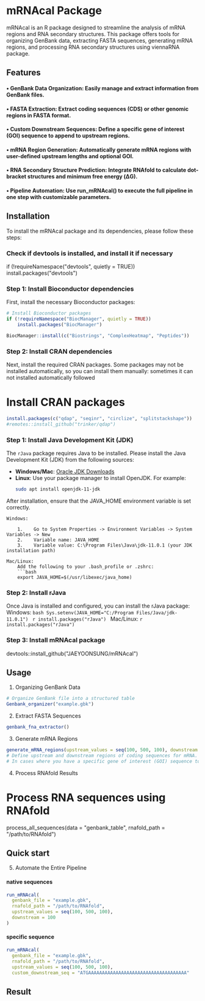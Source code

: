 # mRNAcal Package
mRNAcal is an R package designed to streamline the analysis of mRNA regions and RNA secondary structures. This package offers tools for organizing GenBank data, extracting FASTA sequences, generating mRNA regions, and processing RNA secondary structures using viennaRNA package.

## Features
#### • GenBank Data Organization: Easily manage and extract information from GenBank files.
#### • FASTA Extraction: Extract coding sequences (CDS) or other genomic regions in FASTA format.
#### • Custom Downstream Sequences: Define a specific gene of interest (GOI) sequence to append to upstream regions.
#### • mRNA Region Generation: Automatically generate mRNA regions with user-defined upstream lengths and optional GOI.
#### • RNA Secondary Structure Prediction: Integrate RNAfold to calculate dot-bracket structures and minimum free energy (ΔG).
#### • Pipeline Automation: Use run_mRNAcal() to execute the full pipeline in one step with customizable parameters.


## Installation

To install the mRNAcal package and its dependencies, please follow these steps:

### Check if devtools is installed, and install it if necessary
if (!requireNamespace("devtools", quietly = TRUE))
    install.packages("devtools")

### Step 1: Install Bioconductor dependencies

First, install the necessary Bioconductor packages:

```r
# Install Bioconductor packages
if (!requireNamespace("BiocManager", quietly = TRUE))
    install.packages("BiocManager")

BiocManager::install(c("Biostrings", "ComplexHeatmap", "Peptides"))
```

### Step 2: Install CRAN dependencies

Next, install the required CRAN packages. Some packages may not be installed automatically, so you can install them manually:
 sometimes it can not installed automatically followed

# Install CRAN packages
```r
install.packages(c("qdap", "seqinr", "circlize", "splitstackshape"))
#remotes::install_github("trinker/qdap")
```

### Step 1: Install Java Development Kit (JDK)

The `rJava` package requires Java to be installed. Please install the Java Development Kit (JDK) from the following sources:

- **Windows/Mac**: [Oracle JDK Downloads](https://www.oracle.com/java/technologies/javase-jdk11-downloads.html)
- **Linux**: Use your package manager to install OpenJDK. For example:
  ```bash 
  sudo apt install openjdk-11-jdk

After installation, ensure that the JAVA_HOME environment variable is set correctly.

    Windows:

        1.    Go to System Properties -> Environment Variables -> System Variables -> New
        2.    Variable name: JAVA_HOME
        3.    Variable value: C:\Program Files\Java\jdk-11.0.1 (your JDK installation path)

    Mac/Linux:
        Add the following to your .bash_profile or .zshrc:
        ```bash
        export JAVA_HOME=$(/usr/libexec/java_home)

### Step 2: Install rJava

Once Java is installed and configured, you can install the rJava package:
    Windows:
        ```bash
        Sys.setenv(JAVA_HOME="C:/Program Files/Java/jdk-11.0.1")
        ```
        ```r
        install.packages("rJava")
        ```
    Mac/Linux:
        ```r
        install.packages("rJava")
        ```

### Step 3: Install mRNAcal package
devtools::install_github("JAEYOONSUNG/mRNAcal")

## Usage
1. Organizing GenBank Data
```r
# Organize GenBank file into a structured table
Genbank_organizer("example.gbk")
```

2. Extract FASTA Sequences
```r
genbank_fna_extractor()
```
3. Generate mRNA Regions
```r
generate_mRNA_regions(upstream_values = seq(100, 500, 100), downstream = 100)
# Define upstream and downstream regions of coding sequences for mRNA.
# In cases where you have a specific gene of interest (GOI) sequence to append to upstream regions, you can use the custom_downstream_seq parameter.
```
4. Process RNAfold Results
# Process RNA sequences using RNAfold
process_all_sequences(data = "genbank_table", rnafold_path = "/path/to/RNAfold")

## Quick start
5. Automate the Entire Pipeline
#### native sequences
```r
run_mRNAcal(
  genbank_file = "example.gbk",
  rnafold_path = "/path/to/RNAfold",
  upstream_values = seq(100, 500, 100),
  downstream = 100
)
```
#### specific sequence
```r
run_mRNAcal(
  genbank_file = "example.gbk",
  rnafold_path = "/path/to/RNAfold",
  upstream_values = seq(100, 500, 100),
  custom_downstream_seq = "ATGAAAAAAAAAAAAAAAAAAAAAAAAAAAAAAAAAAAA"
```

## Result
